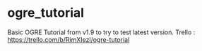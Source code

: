# ogre_tutorial
Basic OGRE Tutorial from v1.9 to try to test latest version.
Trello : https://trello.com/b/RimXIezl/ogre-tutorial
